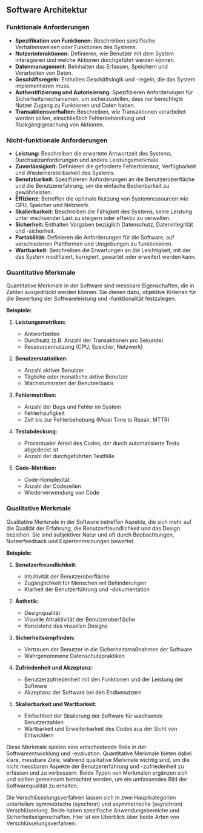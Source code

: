 ## Software Architektur

### Funktionale Anforderungen

- **Spezifikation von Funktionen:** Beschreiben spezifische Verhaltensweisen oder Funktionen des Systems.
- **Nutzerinteraktionen:** Definieren, wie Benutzer mit dem System interagieren und welche Aktionen durchgeführt werden können.
- **Datenmanagement:** Beinhalten das Erfassen, Speichern und Verarbeiten von Daten.
- **Geschäftsregeln:** Enthalten Geschäftslogik und -regeln, die das System implementieren muss.
- **Authentifizierung und Autorisierung:** Spezifizieren Anforderungen für Sicherheitsmechanismen, um sicherzustellen, dass nur berechtigte Nutzer Zugang zu Funktionen und Daten haben.
- **Transaktionsverhalten:** Beschreiben, wie Transaktionen verarbeitet werden sollen, einschließlich Fehlerbehandlung und Rückgängigmachung von Aktionen.

### Nicht-funktionale Anforderungen

- **Leistung:** Beschreiben die erwartete Antwortzeit des Systems, Durchsatzanforderungen und andere Leistungsmerkmale.
- **Zuverlässigkeit:** Definieren die geforderte Fehlertoleranz, Verfügbarkeit und Wiederherstellbarkeit des Systems.
- **Benutzbarkeit:** Spezifizieren Anforderungen an die Benutzeroberfläche und die Benutzererfahrung, um die einfache Bedienbarkeit zu gewährleisten.
- **Effizienz:** Betreffen die optimale Nutzung von Systemressourcen wie CPU, Speicher und Netzwerk.
- **Skalierbarkeit:** Beschreiben die Fähigkeit des Systems, seine Leistung unter wachsender Last zu steigern oder effektiv zu verwalten.
- **Sicherheit:** Enthalten Vorgaben bezüglich Datenschutz, Datenintegrität und -sicherheit.
- **Portabilität:** Definieren die Anforderungen für die Software, auf verschiedenen Plattformen und Umgebungen zu funktionieren.
- **Wartbarkeit:** Beschreiben die Erwartungen an die Leichtigkeit, mit der das System modifiziert, korrigiert, gewartet oder erweitert werden kann.

### Quantitative Merkmale

Quantitative Merkmale in der Software sind messbare Eigenschaften, die in Zahlen ausgedrückt werden können. Sie dienen dazu, objektive Kriterien für die Bewertung der Softwareleistung und -funktionalität festzulegen.

**Beispiele:**

1. **Leistungsmetriken:**
   - Antwortzeiten
   - Durchsatz (z.B. Anzahl der Transaktionen pro Sekunde)
   - Ressourcennutzung (CPU, Speicher, Netzwerk)

2. **Benutzerstatistiken:**
   - Anzahl aktiver Benutzer
   - Tägliche oder monatliche aktive Benutzer
   - Wachstumsraten der Benutzerbasis

3. **Fehlermetriken:**
   - Anzahl der Bugs und Fehler im System
   - Fehlerhäufigkeit
   - Zeit bis zur Fehlerbehebung (Mean Time to Repair, MTTR)

4. **Testabdeckung:**
   - Prozentualer Anteil des Codes, der durch automatisierte Tests abgedeckt ist
   - Anzahl der durchgeführten Testfälle

5. **Code-Metriken:**
   - Code-Komplexität
   - Anzahl der Codezeilen
   - Wiederverwendung von Code

### Qualitative Merkmale

Qualitative Merkmale in der Software betreffen Aspekte, die sich mehr auf die Qualität der Erfahrung, die Benutzerfreundlichkeit und das Design beziehen. Sie sind subjektiver Natur und oft durch Beobachtungen, Nutzerfeedback und Expertenmeinungen bewertet.

**Beispiele:**
1. **Benutzerfreundlichkeit:**
   - Intuitivität der Benutzeroberfläche
   - Zugänglichkeit für Menschen mit Behinderungen
   - Klarheit der Benutzerführung und -dokumentation

2. **Ästhetik:**
   - Designqualität
   - Visuelle Attraktivität der Benutzeroberfläche
   - Konsistenz des visuellen Designs

3. **Sicherheitsempfinden:**
   - Vertrauen der Benutzer in die Sicherheitsmaßnahmen der Software
   - Wahrgenommene Datenschutzpraktiken

4. **Zufriedenheit und Akzeptanz:**
   - Benutzerzufriedenheit mit den Funktionen und der Leistung der Software
   - Akzeptanz der Software bei den Endbenutzern

5. **Skalierbarkeit und Wartbarkeit:**
   - Einfachheit der Skalierung der Software für wachsende Benutzerzahlen
   - Wartbarkeit und Erweiterbarkeit des Codes aus der Sicht von Entwicklern

Diese Merkmale spielen eine entscheidende Rolle in der Softwareentwicklung und -evaluation. Quantitative Merkmale bieten dabei klare, messbare Ziele, während qualitative Merkmale wichtig sind, um die nicht messbaren Aspekte der Benutzererfahrung und -zufriedenheit zu erfassen und zu verbessern. Beide Typen von Merkmalen ergänzen sich und sollten gemeinsam betrachtet werden, um ein umfassendes Bild der Softwarequalität zu erhalten.

Die Verschlüsselungsverfahren lassen sich in zwei Hauptkategorien unterteilen: symmetrische (synchron) und asymmetrische (asynchron) Verschlüsselung. Beide haben spezifische Anwendungsbereiche und Sicherheitseigenschaften. Hier ist ein Überblick über beide Arten von Verschlüsselungsverfahren:
